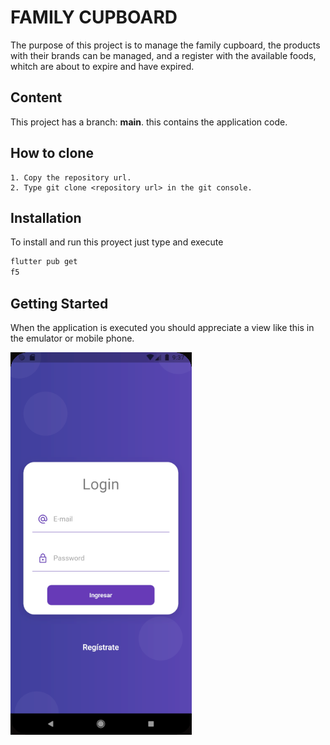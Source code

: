 # FAMILY CUPBOARD
The purpose of this project is to manage the family cupboard, the products with their brands can be managed, and a register with the available foods, whitch are about to expire and have expired.


## Content
This project has a branch: **main**. this contains the application code.
## How to clone
    1. Copy the repository url.
    2. Type git clone <repository url> in the git console. 

## Installation
To install and run this proyect just type and execute
```bash
flutter pub get
f5
```

## Getting Started
When the application is executed you should appreciate a view like this in the emulator or mobile phone.

![](/previous.png)
